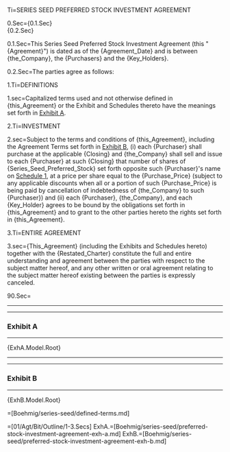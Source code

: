 Ti=SERIES SEED PREFERRED STOCK INVESTMENT AGREEMENT


0.Sec={0.1.Sec}<br>{0.2.Sec}

0.1.Sec=This Series Seed Preferred Stock Investment Agreement (this "{Agreement}") is dated as of the {Agreement_Date} and is between {the_Company}, the {Purchasers} and the {Key_Holders}.

0.2.Sec=The parties agree as follows:


1.Ti=DEFINITIONS

1.sec=Capitalized terms used and not otherwise defined in {this_Agreement} or the Exhibit and Schedules thereto have the meanings set forth in <u>Exhibit A</u>.

2.Ti=INVESTMENT

2.sec=Subject to the terms and conditions of {this_Agreement}, including the Agreement Terms set forth in <u>Exhibit B</u>, (i) each {Purchaser} shall purchase at the applicable {Closing} and {the_Company} shall sell and issue to each {Purchaser} at such {Closing} that number of shares of {Series_Seed_Preferred_Stock} set forth opposite such {Purchaser}'s name on <u>Schedule 1</u>, at a price per share equal to the {Purchase_Price} (subject to any applicable discounts when all or a portion of such {Purchase_Price} is being paid by cancellation of indebtedness of {the_Company} to such {Purchaser}) and (ii) each {Purchaser}, {the_Company}, and each {Key_Holder} agrees to be bound by the obligations set forth in {this_Agreement} and to grant to the other parties hereto the rights set forth in {this_Agreement}.    

3.Ti=ENTIRE AGREEMENT

3.sec={This_Agreement} (including the Exhibits and Schedules hereto) together with the {Restated_Charter} constitute the full and entire understanding and agreement between the parties with respect to the subject matter hereof, and any other written or oral agreement relating to the subject matter hereof existing between the parties is expressly canceled.



90.Sec=<hr><hr><h3>Exhibit A</h3><hr>{ExhA.Model.Root}<hr><hr><h3>Exhibit B</h3><hr>{ExhB.Model.Root}

=[Boehmig/series-seed/defined-terms.md]

=[01/Agt/Bit/Outline/1-3.Secs]
ExhA.=[Boehmig/series-seed/preferred-stock-investment-agreement-exh-a.md]
ExhB.=[Boehmig/series-seed/preferred-stock-investment-agreement-exh-b.md]